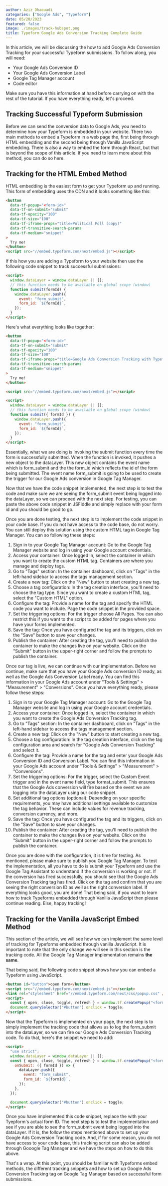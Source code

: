 ```yaml
---
author: Aziz Dhaouadi
categories: ["Google Ads", "Typeform"]
date: 05/20/2023
featured: false
image: ./images/track-hubspot.png
title: Typeform Google Ads Conversion Tracking Complete Guide
---
```


In this article, we will be discussing the how to add Google Ads Conversion Tracking for your successful Typeform submissions. To follow along, you will need:

- Your Google Ads Conversion ID
- Your Google Ads Conversion Label
- Google Tag Manager account
- Code editor

Make sure you have this information at hand before carrying on with the rest of the tutorial. If you have everything ready, let's proceed.

## Tracking Successful Typeform Submission

Before we can send the conversion data to Google Ads, you need to determine how your Typeform is embedded in your website. There two main methods to embed a Typeform in a web page the, first being through HTML embedding and the second being through Vanilla JavaScript embedding. There is also a way to embed the form through React, but that is beyond the scope of this article. If you need to learn more about this method, you can do so here.

## Tracking for the HTML Embed Method

HTML embedding is the easiest form to get your Typeform up and running. This form of embedding uses the CDN and it looks something like this:

```html
<button
  data-tf-popup="<form-id>"
  data-tf-on-submit="submit"
  data-tf-opacity="100"
  data-tf-size="100"
  data-tf-iframe-props="title=Political Poll (copy)"
  data-tf-transitive-search-params
  data-tf-medium="snippet"
>
  Try me!
</button>
<script src="//embed.typeform.com/next/embed.js"></script>
```

If this how you are adding a Typeform to your website then use the following code snippet to track successful submissions:

```html
<script>
  window.dataLayer = window.dataLayer || [];
  // this function needs to be available on global scope (window)
  function submit(formId) {
    window.dataLayer.push({
      event: "form_submit",
      form_id: `${formId}`,
    });
  }
</script>
```

Here's what everything looks like together:

```html
<button
  data-tf-popup="<form-id>"
  data-tf-on-submit="submit"
  data-tf-opacity="100"
  data-tf-size="100"
  data-tf-iframe-props="title=Google Ads Conversion Tracking with Typeform"
  data-tf-transitive-search-params
  data-tf-medium="snippet"
>
  Try me!
</button>

<script src="//embed.typeform.com/next/embed.js"></script>

<script>
  window.dataLayer = window.dataLayer || [];
  // this function needs to be available on global scope (window)
  function submit({ formId }) {
    window.dataLayer.push({
      event: "form_submit",
      form_id: `${formId}`,
    });
  }
</script>
```

Essentially, what we are doing is invoking the submit function every time the form is successfully submitted. When the function is invoked, it pushes a new object to the dataLayer. This new object contains the event name which is form_submit and the the form_id which reflects the id of the form being submitted. The event name form_submit is going to be used to create the trigger for our Google Ads conversion in Google Tag Manager.

Now that we have the code snippet implemented, the next step is to test the code and make sure we are seeing the form_submit event being logged into the dataLayer, so we can proceed with the next step. For testing, you can paste the above code snippet in JSFiddle and simply replace <from-id> with your form id and you should be good to go.

Once you are done testing, the next step is to implement the code snippet in your code base. If you do not have access to the code base, do not worry. You can still deploy this solution using the custom HTML tag in Google Tag Manager. You can so following these steps:

1. Sign in to your Google Tag Manager account: Go to the Google Tag Manager website and log in using your Google account credentials.
2. Access your container: Once logged in, select the container in which you want to create the custom HTML tag. Containers are where you manage and deploy tags.
3. Go to "Tags" section: In the container dashboard, click on "Tags" in the left-hand sidebar to access the tags management section.
4. Create a new tag: Click on the "New" button to start creating a new tag.
5. Choose a tag configuration: In the tag creation interface, you'll need to choose the tag type. Since you want to create a custom HTML tag, select the "Custom HTML" option.
6. Configure the tag: Provide a name for the tag and specify the HTML code you want to include. Page the code snippet in the provided space.
7. Set the triggering options: For the trigger choose All Pages. You can also restrict this if you want to the script to be added for pages where you have your forms implemented.
8. Save the tag: Once you have configured the tag and its triggers, click on the "Save" button to save your changes.
9. Publish the container: After creating the tag, you'll need to publish the container to make the changes live on your website. Click on the "Submit" button in the upper-right corner and follow the prompts to publish the container.

Once our tag is live, we can continue with our implementation. Before we continue, make sure that you have your Google Ads conversion ID ready, as well as the Google Ads Conversion Label ready. You can find this information in your Google Ads account under "Tools & Settings" > "Measurement" > "Conversions". Once you have everything ready, please follow these steps:

1. Sign in to your Google Tag Manager account: Go to the Google Tag Manager website and log in using your Google account credentials.
2. Access your container: Once logged in, select the container in which you want to create the Google Ads Conversion Tracking tag.
3. Go to "Tags" section: In the container dashboard, click on "Tags" in the left-hand sidebar to access the tags management section.
4. Create a new tag: Click on the "New" button to start creating a new tag.
5. Choose a tag configuration: In the tag creation interface, click on the tag configuration area and search for "Google Ads Conversion Tracking" and select it.
6. Configure the tag: Provide a name for the tag and enter your Google Ads Conversion ID and Conversion Label. You can find this information in your Google Ads account under "Tools & Settings" > "Measurement" > "Conversions".
7. Set the triggering options: For the trigger, select the Custom Event trigger and in the event name field, type format_submit. This ensures that the Google Ads conversion will fire based on the event we are logging into the dataLayer using our code snippet.
8. Set additional tag options (optional): Depending on your specific requirements, you may have additional settings available to customize the tag behavior. These can include values for revenue tracking, conversion currency, and more.
9. Save the tag: Once you have configured the tag and its triggers, click on the "Save" button to save your changes.
10. Publish the container: After creating the tag, you'll need to publish the container to make the changes live on your website. Click on the "Submit" button in the upper-right corner and follow the prompts to publish the container.

Once you are done with the configuration, it is time for testing. As mentioned, please make sure to publish you Google Tag Manager. To test the implementation, all you have to do is submit your Typeform and use the Google Tag Assistant to understand if the conversion is working or not. If the conversion has fired successfully, you should see that the Google Ads Conversion Tracking tag has fired. Click on the tag and confirm that you are seeing the right conversion ID as well as the right conversion label. If everything looks good, you are done! That being said, if you want to learn how to track Typeforms embedded through Vanilla JavaScript then please continue reading. Else, happy tracking!

## Tracking for the Vanilla JavaScript Embed Method

This section of the article, we will see how we can implement the same level of tracking for Typeforms embedded through vanilla JavaScript. It is important to note that the only change we will see in this section is the tracking code. All the Google Tag Manager implementation remains **the same**.

That being said, the following code snippet shows how you can embed a Typeform using JavaScript.

```html
<button id="button">open form</button>
<script src="//embed.typeform.com/next/embed.js"></script>
<link rel="stylesheet" href="//embed.typeform.com/next/css/popup.css" />
<script>
  const { open, close, toggle, refresh } = window.tf.createPopup("<form-id>");
  document.querySelector("#button").onclick = toggle;
</script>
```

Now that the Typeform is implemented on your page, the next step is to simply implement the tracking code that allows us to log the form_submit into the dataLayer, so we can fire our Google Ads Conversion Tracking code. To do that, here's the snippet we need to add:

```html
<script>
  "use strict";
  window.dataLayer = window.dataLayer || [];
  const { open, close, toggle, refresh } = window.tf.createPopup("<form-id>", {
    onSubmit: ({ formId }) => {
      dataLayer.push({
        event: "form_submit",
        form_id: `${formId}`,
      });
    },
  });

  document.querySelector("#button").onclick = toggle;
</script>
```

Once you have implemented this code snippet, replace the <form-id> with your Tyepform's actual form ID. The next step is to test the implementation and see if you are able to see the form_submit event being logged into the dataLayer. If it is, the follow the steps mentioned above to set up your Google Ads Conversion Tracking code. And, if for some reason, you do not have access to your code base, this tracking script can also be added through Gooogle Tag Manager and we have the steps on how to do this above.

That's a wrap. At this point, you should be familiar with Typeforms embed methods, the different tracking snippets and how to set up Google Ads Conversion Tracking tag on Google Tag Manager based on successful form submissions.
